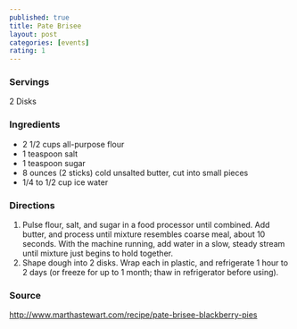 ```yaml
---
published: true
title: Pate Brisee
layout: post
categories: [events]
rating: 1
---
```

### Servings
2 Disks

### Ingredients
- 2 1/2 cups all-purpose flour
- 1 teaspoon salt
- 1 teaspoon sugar
- 8 ounces (2 sticks) cold unsalted butter, cut into small pieces
- 1/4 to 1/2 cup ice water



### Directions
1. Pulse flour, salt, and sugar in a food processor until combined. Add butter, and process until mixture resembles coarse meal, about 10 seconds. With the machine running, add water in a slow, steady stream until mixture just begins to hold together.
2. Shape dough into 2 disks. Wrap each in plastic, and refrigerate 1 hour to 2 days (or freeze for up to 1 month; thaw in refrigerator before using).

### Source
<a href="http://www.marthastewart.com/recipe/pate-brisee-blackberry-pies" target="new">http://www.marthastewart.com/recipe/pate-brisee-blackberry-pies</a>
